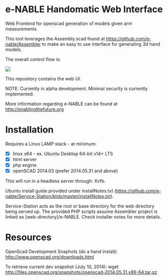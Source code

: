 e-NABLE Handomatic Web Interface
=====================

Web Frontend for openscad generation of models given arm measurements.

This tool leverages the Assembly.scad found at https://github.com/e-nable/Assembler to make an easy to use interface for generating 3d hand models.

The overall control flow is:

<img src="https://docs.google.com/drawings/d/1fMVuwL2IDA7K7xmZVibVewTpJstXPqoUx9exW6ODkQM/pub?w=960&amp;h=720">

This repository contains the web UI.

NOTE: Currently in alpha development. Minimal security is currently implemented.

More information regarding e-NABLE can be found at http://enablingthefuture.org 

Installation
========
Requires a Linux LAMP stack - at minimum:

- [x] linux x64 - ex. Ubuntu Desktop 64-bit v14+ LTS
- [x] html server
- [x] php engine
- [x] openSCAD 2014.03 (prefer 2014.05.31 and above)

This will run in a headless server through: Xvfb.

Ubuntu install guide provided under installNotes.txt (https://github.com/e-nable/Service-Station/blob/master/installNotes.txt).

Service-Station acts as the root or base directory for the web directory being served up. The provided PHP scripts assume Assembler project is linked as [web-directory]/e-NABLE. Check installer notes for more details.

Resources
========
OpenScad Development Snaphots (do a hand install): http://www.openscad.org/downloads.html

To retrieve current dev snapshot (July 10, 2014): wget http://files.openscad.org/snapshots/openscad-2014.05.31.x86-64.tar.gz
